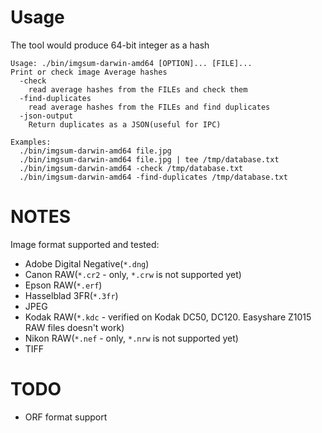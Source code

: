 # Usage

The tool would produce 64-bit integer as a hash

```
Usage: ./bin/imgsum-darwin-amd64 [OPTION]... [FILE]...
Print or check image Average hashes
  -check
    read average hashes from the FILEs and check them
  -find-duplicates
    read average hashes from the FILEs and find duplicates
  -json-output
    Return duplicates as a JSON(useful for IPC)

Examples:
  ./bin/imgsum-darwin-amd64 file.jpg
  ./bin/imgsum-darwin-amd64 file.jpg | tee /tmp/database.txt
  ./bin/imgsum-darwin-amd64 -check /tmp/database.txt
  ./bin/imgsum-darwin-amd64 -find-duplicates /tmp/database.txt
```

# NOTES

Image format supported and tested:
* Adobe Digital Negative(`*.dng`)
* Canon RAW(`*.cr2` - only, `*.crw` is not supported yet)
* Epson RAW(`*.erf`)
* Hasselblad 3FR(`*.3fr`)
* JPEG
* Kodak RAW(`*.kdc` - verified on Kodak DC50, DC120. Easyshare Z1015 RAW files doesn't work)
* Nikon RAW(`*.nef` - only, `*.nrw` is not supported yet)
* TIFF


# TODO

 * ORF format support

